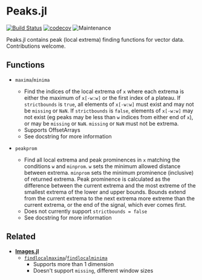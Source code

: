 # Peaks.jl

[![Build Status](https://travis-ci.com/halleysfifthinc/Peaks.jl.svg?branch=master)](https://travis-ci.com/halleysfifthinc/Peaks.jl)
[![codecov](https://codecov.io/gh/halleysfifthinc/Peaks.jl/branch/master/graph/badge.svg)](https://codecov.io/gh/halleysfifthinc/Peaks.jl)
![Maintenance](https://img.shields.io/maintenance/yes/2020)



Peaks.jl contains peak (local extrema) finding functions for vector data. Contributions welcome.

## Functions

- `maxima`/`minima`
  - Find the indices of the local extrema of `x` where each extrema is
    either the maximum of `x[-w:w]` or the first index of a plateau.
    If `strictbounds` is `true`, all elements of `x[-w:w]` must exist
    and may not be `missing` or `NaN`. If `strictbounds` is `false`,
    elements of `x[-w:w]` may not exist (eg peaks may be less than `w`
    indices from either end of `x`), or may be `missing` or `NaN`.
    `missing` or `NaN` must not be extrema.
  - Supports OffsetArrays
  - See docstring for more information

- `peakprom`
  - Find all local extrema and peak prominences in `x` matching the
    conditions `w` and `minprom`. `w` sets the minimum allowed distance
    between extrema. `minprom` sets the minimum prominence (inclusive) of
    returned extrema.
    Peak prominence is calculated as the difference between the current
    extrema and the most extreme of the smallest extrema of the lower and upper
    bounds. Bounds extend from the current extrema to the next extrema
    more extreme than the current extrema, or the end of the signal,
    which ever comes first.
  - Does not currently support `strictbounds = false`
  - See docstring for more information

## Related

- [**Images.jl**](https://github.com/JuliaImages/Images.jl)
  - [`findlocalmaxima`](https://juliaimages.org/stable/function_reference/#Images.findlocalmaxima)/[`findlocalminima`](https://juliaimages.org/stable/function_reference/#Images.findlocalminima)
    - Supports more than 1 dimension
    - Doesn't support `missing`, different window sizes
